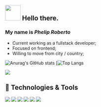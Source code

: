 ## <img width="50" height="50" src="https://emojipedia-us.s3.dualstack.us-west-1.amazonaws.com/thumbs/160/whatsapp/273/hot-beverage_2615.png"/> Hello there. 
### My name is _Phelip Roberto_ 

* Current working as a fullstack developer;
* Focused on frontend;
* Willing to move from city / country;

![Anurag's GitHub stats](https://github-readme-stats.vercel.app/api?username=phelip-roberto&show_icons=true&theme=dracula&include_all_commits=true)
[![Top Langs](https://github-readme-stats.vercel.app/api/top-langs/?username=phelip-roberto&layout=compact&theme=dracula&include_all_commits=true)

<a href="https://www.linkedin.com/in/phelip-roberto/"  target="_blank" >
  <img src="https://img.shields.io/badge/LinkedIn-0077B5?style=for-the-badge&logo=linkedin&logoColor=white"/>
</a>

## 🔧 Technologies & Tools
![](https://img.shields.io/badge/OS-Linux-informational?style=flat&logo=linux&logoColor=white&color=2bbc8a)
![](https://img.shields.io/badge/Code-JavaScript-informational?style=flat&logo=javascript&logoColor=white&color=2bbc8a)
![](https://img.shields.io/badge/Code-Vue-informational?style=flat&logo=vue.js&logoColor=white&color=2bbc8a)
![](https://img.shields.io/badge/Shell-Bash-informational?style=flat&logo=gnu-bash&logoColor=white&color=2bbc8a)
![](https://img.shields.io/badge/Tools-PostgreSQL-informational?style=flat&logo=postgresql&logoColor=white&color=2bbc8a)
![](https://img.shields.io/badge/Tools-Docker-informational?style=flat&logo=docker&logoColor=white&color=2bbc8a)
